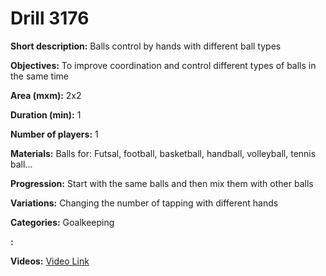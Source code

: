 # Drill 3176

**Short description:**
Balls control by hands with different ball types

**Objectives:**
To improve coordination and control different types of balls in the same time

**Area (mxm):**
2x2

**Duration (min):**
1

**Number of players:**
1

**Materials:**
Balls for: Futsal, football, basketball, handball, volleyball, tennis ball...

**Progression:**
Start with the same balls and then mix them with other balls

**Variations:**
Changing the number of tapping with different hands

**Categories:**
Goalkeeping

**:**


**Videos:**
[Video Link](https://www.youtube.com/embed/Pn523yEMb1M)

